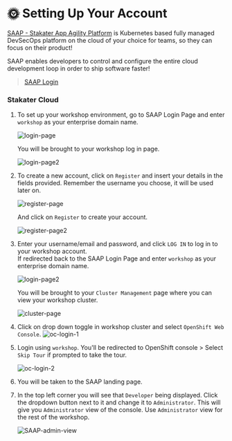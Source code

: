 # 🌞 Setting Up Your Account

[SAAP - Stakater App Agility Platform](https://docs.cloud.stakater.com/content/sre/introduction/introduction.html) is Kubernetes based fully managed DevSecOps platform on the cloud of your choice for teams, so they can focus on their product!

SAAP enables developers to control and configure the entire cloud development loop in order to ship software faster!

> [SAAP Login](https://cloud.stakater.com/)

### Stakater Cloud

1. To set up your workshop environment, go to SAAP Login Page and enter `workshop` as your enterprise domain name.

   ![login-page](./images/workshop-login.png)
 
   You will be brought to your workshop log in page.
   
   ![login-page2](./images/workshop-login2.png)
 
2. To create a new account, click on `Register` and insert your details in the fields provided. Remember the username you choose, it will be used later on.
 
   ![register-page](./images/workshop-register.png)

   And click on `Register` to create your account.

   ![register-page2](./images/workshop-register2.png)

3. Enter your username/email and password, and click `LOG IN` to log in to your workshop account.  
   If redirected back to the SAAP Login Page and enter `workshop` as your enterprise domain name.
 
   ![login-page2](./images/workshop-login3.png)
 
   You will be brought to your `Cluster Management` page where you can view your workshop cluster.

   ![cluster-page](./images/cluster-management-page.png)

4. Click on drop down toggle in workshop cluster and select `OpenShift Web Console`. 
   ![oc-login-1](./images/oc-login-1.png)  

5. Login using `workshop`. You'll be redirected to OpenShift console > Select `Skip Tour` if prompted to take the tour.  

   ![oc-login-2](./images/oc-login-2.png)  

6. You will be taken to the SAAP landing page. 

7. In the top left corner you will see that `Developer` being displayed. Click the dropdown button next to it and change it to `Administrator`. 
   This will give you `Administrator` view of the console. Use `Administrator` view for the rest of the workshop.

   ![SAAP-admin-view](./images/saap-admin-view.png)